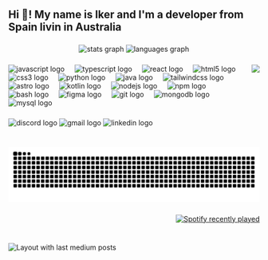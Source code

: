 <h2 align="left">Hi 👋! My name is Iker and I'm a developer from Spain livin in Australia</h2>

###

<div align="center">
  <img src="https://github-readme-stats.vercel.app/api?username=ikergonzalez4&hide_title=true&hide_rank=false&show_icons=true&include_all_commits=true&count_private=true&disable_animations=false&theme=dracula&locale=en&hide_border=true" height="150" alt="stats graph"  />
  <img src="https://github-readme-stats.vercel.app/api/top-langs?username=ikergonzalez4&locale=en&hide_title=true&layout=compact&card_width=320&langs_count=5&theme=dracula&hide_border=true" height="150" alt="languages graph"  />
</div>

###

<img align="right" height="150" src="https://media1.giphy.com/media/zOvBKUUEERdNm/giphy.gif?cid=ecf05e47ykmnbce0okbnw7uapzhkavcynzua8ihivw9tar7d&ep=v1_gifs_search&rid=giphy.gif&ct=g"  />

###

<div align="left">
  <img src="https://cdn.jsdelivr.net/gh/devicons/devicon/icons/javascript/javascript-original.svg" height="30" alt="javascript logo"  />
  <img width="12" />
  <img src="https://cdn.jsdelivr.net/gh/devicons/devicon/icons/typescript/typescript-original.svg" height="30" alt="typescript logo"  />
  <img width="12" />
  <img src="https://cdn.jsdelivr.net/gh/devicons/devicon/icons/react/react-original.svg" height="30" alt="react logo"  />
  <img width="12" />
  <img src="https://cdn.jsdelivr.net/gh/devicons/devicon/icons/html5/html5-original.svg" height="30" alt="html5 logo"  />
  <img width="12" />
  <img src="https://cdn.jsdelivr.net/gh/devicons/devicon/icons/css3/css3-original.svg" height="30" alt="css3 logo"  />
  <img width="12" />
  <img src="https://cdn.jsdelivr.net/gh/devicons/devicon/icons/python/python-original.svg" height="30" alt="python logo"  />
  <img width="12" />
  <img src="https://cdn.jsdelivr.net/gh/devicons/devicon/icons/java/java-original.svg" height="30" alt="java logo"  />
  <img width="12" />
  <img src="https://cdn.simpleicons.org/tailwindcss/06B6D4" height="30" alt="tailwindcss logo"  />
  <img width="12" />
  <img src="https://cdn.simpleicons.org/astro/FF5D01" height="30" alt="astro logo"  />
  <img width="12" />
  <img src="https://cdn.jsdelivr.net/gh/devicons/devicon/icons/kotlin/kotlin-original.svg" height="30" alt="kotlin logo"  />
  <img width="12" />
  <img src="https://cdn.jsdelivr.net/gh/devicons/devicon/icons/nodejs/nodejs-original.svg" height="30" alt="nodejs logo"  />
  <img width="12" />
  <img src="https://cdn.jsdelivr.net/gh/devicons/devicon/icons/npm/npm-original-wordmark.svg" height="30" alt="npm logo"  />
  <img width="12" />
  <img src="https://cdn.simpleicons.org/gnubash/4EAA25" height="30" alt="bash logo"  />
  <img width="12" />
  <img src="https://cdn.simpleicons.org/figma/F24E1E" height="30" alt="figma logo"  />
  <img width="12" />
  <img src="https://cdn.simpleicons.org/git/F05032" height="30" alt="git logo"  />
  <img width="12" />
  <img src="https://cdn.simpleicons.org/mongodb/47A248" height="30" alt="mongodb logo"  />
  <img width="12" />
  <img src="https://cdn.jsdelivr.net/gh/devicons/devicon/icons/mysql/mysql-original.svg" height="30" alt="mysql logo"  />
</div>

###

<div align="left">
  <img src="https://img.shields.io/static/v1?message=Discord&logo=discord&label=&color=7289DA&logoColor=white&labelColor=&style=for-the-badge" height="35" alt="discord logo"  />
  <img src="https://img.shields.io/static/v1?message=Gmail&logo=gmail&label=&color=D14836&logoColor=white&labelColor=&style=for-the-badge" height="35" alt="gmail logo"  />
  <img src="https://img.shields.io/static/v1?message=LinkedIn&logo=linkedin&label=&color=0077B5&logoColor=white&labelColor=&style=for-the-badge" height="35" alt="linkedin logo"  />
</div>

###

<br clear="both">

<picture>
  <source media="(prefers-color-scheme: dark)" srcset="https://raw.githubusercontent.com/Ikergonzalez4/Ikergonzalez4/output/github-contribution-grid-snake-dark.svg">
  <source media="(prefers-color-scheme: light)" srcset="https://raw.githubusercontent.com/Ikergonzalez4/Ikergonzalez4/output/github-contribution-grid-snake.svg">
  <img alt="github contribution grid snake animation" src="https://raw.githubusercontent.com/Ikergonzalez4/Ikergonzalez4/output/github-contribution-grid-snake.svg">
</picture>


###

<div align="right">
  <a href="https://open.spotify.com/user/1p621rxl2otjoakhc3ie8qj51">
    <img src="https://spotify-recently-played-readme.vercel.app/api?user=1p621rxl2otjoakhc3ie8qj51&count=7" alt="Spotify recently played"  />
  </a>
</div>

###

<br clear="both">

<div align="left">
  <img src="https://github-read-medium-git-main.pahlevikun.vercel.app/latest?limit=4&username=ikergonzalez4%20&theme=merko" alt="Layout with last medium posts"  />
</div>

###
